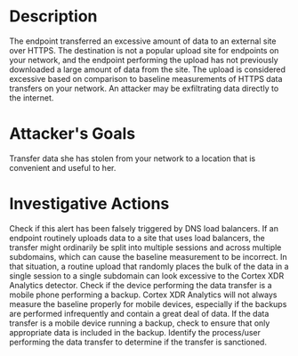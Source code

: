 # Description
The endpoint transferred an excessive amount of data to an external site over HTTPS. The destination is not a popular upload site for endpoints on your network, and the endpoint performing the upload has not previously downloaded a large amount of data from the site. The upload is considered excessive based on comparison to baseline measurements of HTTPS data transfers on your network. An attacker may be exfiltrating data directly to the internet.
# Attacker's Goals
Transfer data she has stolen from your network to a location that is convenient and useful to her.
# Investigative Actions
Check if this alert has been falsely triggered by DNS load balancers. If an endpoint routinely uploads data to a site that uses load balancers, the transfer might ordinarily be split into multiple sessions and across multiple subdomains, which can cause the baseline measurement to be incorrect. In that situation, a routine upload that randomly places the bulk of the data in a single session to a single subdomain can look excessive to the Cortex XDR Analytics detector.
Check if the device performing the data transfer is a mobile phone performing a backup. Cortex XDR Analytics will not always measure the baseline properly for mobile devices, especially if the backups are performed infrequently and contain a great deal of data. If the data transfer is a mobile device running a backup, check to ensure that only appropriate data is included in the backup.
Identify the process/user performing the data transfer to determine if the transfer is sanctioned.
